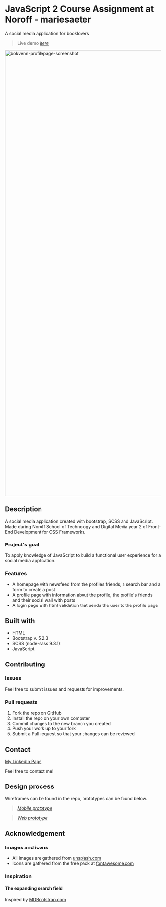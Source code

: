 # JavaScript 2 Course Assignment at Noroff - mariesaeter

 A social media application for booklovers

 > Live demo [_here_](https://transcendent-squirrel-577241.netlify.app)

 <img width="1440" alt="bokvenn-profilepage-screenshot" src="https://user-images.githubusercontent.com/96269610/215337537-d40984e0-d83d-4cff-b255-ce7874783da5.png">

 ## Description
 A social media application created with bootstrap, SCSS and JavaScript. Made during Noroff School of Technology and Digital Media year 2 of Front-End Development for CSS Frameworks.

 ### Project's goal
 To apply knowledge of JavaScript to build a functional user experience for a social media application.

 ### Features
 - A homepage with newsfeed from the profiles friends, a search bar and a form to create a post
 - A profile page with information about the profile, the profile's friends and their social wall with posts
 - A login page with html validation that sends the user to the profile page

 ## Built with
 - HTML
 - Bootstrap v. 5.2.3
 - SCSS (node-sass 9.3.1)
 - JavaScript

 ## Contributing
 ### Issues
 Feel free to submit issues and requests for improvements.

 ### Pull requests

 1. Fork the repo on GitHub
 2. Install the repo on your own computer
 3. Commit changes to the new branch you created
 4. Push your work up to your fork
 5. Submit a Pull request so that your changes can be reviewed

 ## Contact

 [My LinkedIn Page](www.linkedin.com/in/marie-sæter-954821207)

 Feel free to contact me!

 ## Design process
 Wireframes can be found in the repo, prototypes can be found below.

 > [_Mobile prototype_](https://xd.adobe.com/view/ea433168-192e-402d-9434-dcfa9a7396b9-bf10/)

 > [_Web prototype_](https://xd.adobe.com/view/09d0d44f-8372-47e8-a13e-a3537058366c-5c83/)

 ## Acknowledgement

 ### Images and icons
 + All images are gathered from [unsplash.com](https://unsplash.com)
 + Icons are gathered from the free pack at [fontawesome.com](https://fontawesome.com)

 ### Inspiration
 #### The expanding search field 
 Inspired by [MDBootstrap.com](https://mdbootstrap.com/docs/standard/extended/search-expanding/)

